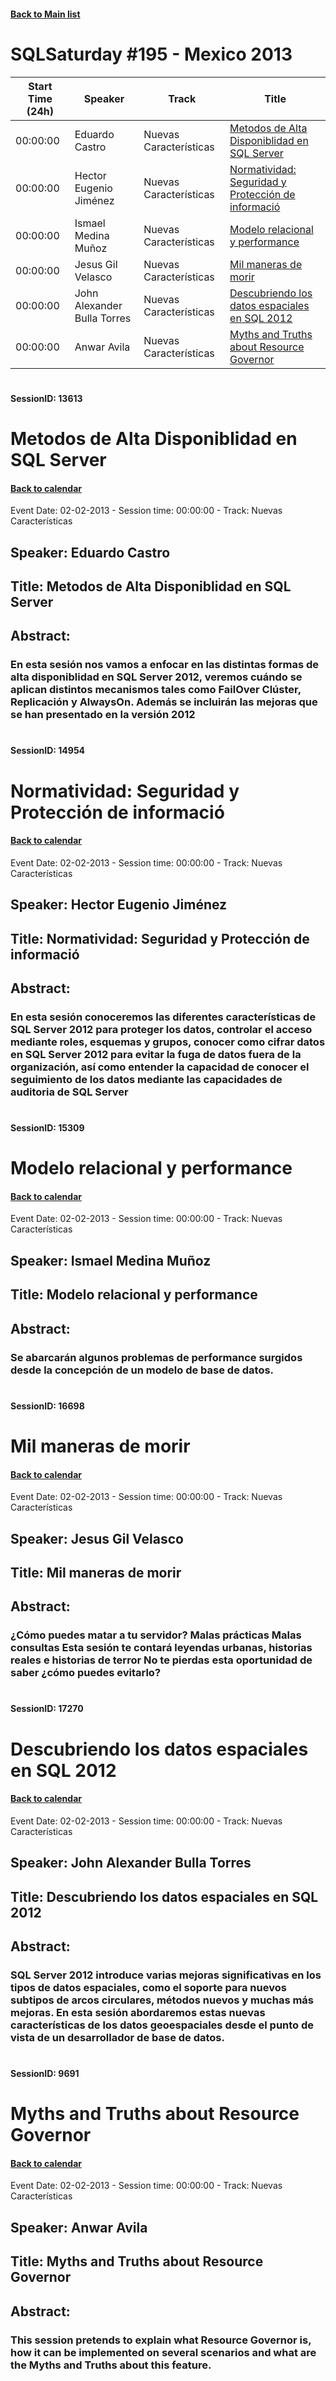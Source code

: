 #### [Back to Main list](index.md)
# SQLSaturday #195 - Mexico 2013
Start Time (24h)|Speaker|Track|Title
---|---|---|---
00:00:00|Eduardo Castro|Nuevas Características|[Metodos de Alta Disponiblidad en SQL Server](#sessionid:-13613)
00:00:00|Hector Eugenio Jiménez|Nuevas Características|[Normatividad: Seguridad y Protección de informació](#sessionid:-14954)
00:00:00|Ismael Medina Muñoz|Nuevas Características|[Modelo relacional y performance](#sessionid:-15309)
00:00:00|Jesus Gil Velasco|Nuevas Características|[Mil maneras de morir](#sessionid:-16698)
00:00:00|John Alexander Bulla Torres|Nuevas Características|[Descubriendo los datos espaciales en SQL 2012 ](#sessionid:-17270)
00:00:00|Anwar Avila|Nuevas Características|[Myths and Truths about Resource Governor](#sessionid:-9691)
#  
#### SessionID: 13613
# Metodos de Alta Disponiblidad en SQL Server
#### [Back to calendar](#SQLSaturday-#195---Mexico-2013)
Event Date: 02-02-2013 - Session time: 00:00:00 - Track: Nuevas Características
## Speaker: Eduardo Castro
## Title: Metodos de Alta Disponiblidad en SQL Server
## Abstract:
### En esta sesión nos vamos a enfocar en las distintas formas de alta disponiblidad en SQL Server 2012, veremos cuándo se aplican distintos mecanismos tales como FailOver Clúster, Replicación y AlwaysOn. Además se incluirán las mejoras que se han presentado en la versión 2012
#  
#### SessionID: 14954
# Normatividad: Seguridad y Protección de informació
#### [Back to calendar](#SQLSaturday-#195---Mexico-2013)
Event Date: 02-02-2013 - Session time: 00:00:00 - Track: Nuevas Características
## Speaker: Hector Eugenio Jiménez
## Title: Normatividad: Seguridad y Protección de informació
## Abstract:
### En esta sesión conoceremos las diferentes características de SQL Server 2012 para proteger los datos, controlar el acceso mediante roles, esquemas y grupos, conocer como cifrar datos en SQL Server 2012 para evitar la fuga de datos fuera de la organización, así como entender la capacidad de conocer el seguimiento de los datos mediante las capacidades de auditoria de SQL Server

#  
#### SessionID: 15309
# Modelo relacional y performance
#### [Back to calendar](#SQLSaturday-#195---Mexico-2013)
Event Date: 02-02-2013 - Session time: 00:00:00 - Track: Nuevas Características
## Speaker: Ismael Medina Muñoz
## Title: Modelo relacional y performance
## Abstract:
### Se abarcarán algunos problemas de performance surgidos desde la concepción de un modelo de base de datos.
#  
#### SessionID: 16698
# Mil maneras de morir
#### [Back to calendar](#SQLSaturday-#195---Mexico-2013)
Event Date: 02-02-2013 - Session time: 00:00:00 - Track: Nuevas Características
## Speaker: Jesus Gil Velasco
## Title: Mil maneras de morir
## Abstract:
### ¿Cómo puedes matar a tu servidor? Malas prácticas Malas consultas Esta sesión te contará leyendas urbanas, historias reales e historias de terror No te pierdas esta oportunidad de saber ¿cómo puedes evitarlo?
#  
#### SessionID: 17270
# Descubriendo los datos espaciales en SQL 2012 
#### [Back to calendar](#SQLSaturday-#195---Mexico-2013)
Event Date: 02-02-2013 - Session time: 00:00:00 - Track: Nuevas Características
## Speaker: John Alexander Bulla Torres
## Title: Descubriendo los datos espaciales en SQL 2012 
## Abstract:
### SQL Server 2012 introduce varias mejoras significativas en los tipos de datos espaciales, como el soporte para nuevos subtipos de arcos circulares, métodos nuevos y muchas más mejoras. En esta sesión abordaremos estas nuevas características de los datos geoespaciales desde el punto de vista de un desarrollador de base de datos.
#  
#### SessionID: 9691
# Myths and Truths about Resource Governor
#### [Back to calendar](#SQLSaturday-#195---Mexico-2013)
Event Date: 02-02-2013 - Session time: 00:00:00 - Track: Nuevas Características
## Speaker: Anwar Avila
## Title: Myths and Truths about Resource Governor
## Abstract:
### This session pretends to explain what Resource Governor is, how it can be implemented on several scenarios and what are the Myths and Truths about this feature.
